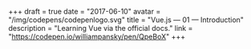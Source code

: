+++
draft = true
date = "2017-06-10"
avatar = "/img/codepens/codepenlogo.svg"
title = "Vue.js — 01 — Introduction"
description = "Learning Vue via the official docs."
link = "https://codepen.io/williampansky/pen/QpeBoX"
+++
